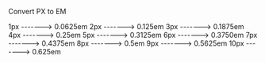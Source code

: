 Convert PX to EM

1px  ------->  0.0625em
2px  ------->  0.125em
3px  ------->  0.1875em
4px  ------->  0.25em
5px  ------->  0.3125em
6px  ------->  0.3750em
7px  ------->  0.4375em
8px  ------->  0.5em
9px  ------->  0.5625em
10px ------->  0.625em

